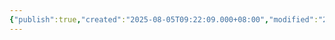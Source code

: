 ```yaml
---
{"publish":true,"created":"2025-08-05T09:22:09.000+08:00","modified":"2025-09-17T23:52:03.758+08:00","cssclasses":""}
---
```


